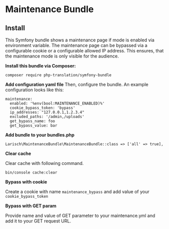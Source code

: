 # Maintenance Bundle

## Install

This Symfony bundle shows a maintenance page if mode is enabled via environment variable.
The maintenance page can be bypassed via a configurable cookie or a configurable allowed IP address. This ensures, that the maintenance mode is only visible for the audience.

**Install this bundle via Composer:**

`composer require php-translation/symfony-bundle`

**Add configuration yaml file**
Then, configure the bundle. An example configuration looks like this:

```
maintenance:
  enabled: '%env(bool:MAINTENANCE_ENABLED)%'
  cookie_bypass_token: 'bypass'
  ip_addresses: "127.0.0.1,1.2.3.4"
  excluded_paths: '/admin,/uploads'
  get_bypass_name: foo
  get_bypass_value: bar
```

**Add bundle to your bundles.php**

```
Larisch\MaintenanceBundle\MaintenanceBundle::class => ['all' => true],
```

**Clear cache**

Clear cache with following command.

```
bin/console cache:clear
```

**Bypass with cookie**

Create a cookie with name `maintenance_bypass` and add value of your `cookie_bypass_token`

**Bypass with GET param**

Provide name and value of GET parameter to your maintenance.yml and add it to your GET request URL.
